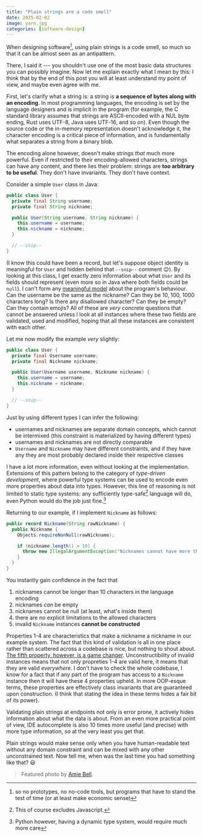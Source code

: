 ```yaml
---
title: "Plain strings are a code smell"
date: 2025-02-02
image: yarn.jpg
categories: [software-design]
---
```


When designing software[^1], using plain strings is a code smell, so much so that it can be almost seen as an antipattern.

There, I said it --- you shouldn't use one of the most basic data structures you can possibly imagine.
Now let me explain exactly what I mean by this: I think that by the end of this post you will at least understand my point of view, and maybe even agree with me.

First, let's clarify what a string is: a string is **a sequence of bytes along with an encoding**. In most programming languages, the encoding is set by the language designers and is implicit in the program (for example, the C standard library assumes that strings are ASCII-encoded with a NUL byte ending, Rust uses UTF-8, Java uses UTF-16, and so on). Even though the source code or the in-memory representation doesn't acknowledge it, the character encoding is a critical piece of information, and is fundamentally what separates a string from a binary blob.

The encoding alone however, doesn't make strings _that_ much more powerful. Even if restricted to their encoding-allowed characters, strings can have any content, and there lies their problem: strings are **too arbitrary to be useful**. They don't have invariants. They don't have context.

Consider a simple `User` class in Java:

```java
public class User {
  private final String username;
  private final String nickname;

  public User(String username, String nickname) {
    this.username = username;
    this.nickname = nickname;
  }

  // --snip--
}
```

(I know this could have been a record, but let's suppose object identity is meaningful for `User` and hidden behind that `--snip--` comment :wink:).
By looking at this class, I get exactly zero information about what `User` and its fields should represent (even more so in Java where both fields could be `null`).
I can't form any [meaningful model](https://pages.cs.wisc.edu/~remzi/Naur.pdf) about the program's behaviour. Can the username be the same as the nickname? Can they be 10, 100, 1000 characters long? Is there any disallowed character? Can they be empty? Can they contain emojis?
All of these are _very_ concrete questions that cannot be answered unless I look at all instances where these two fields are validated, used and modified, hoping that all these instances are consistent with each other.

Let me now modify the example _very_ slightly:

```java
public class User {
  private final Username username;
  private final Nickname nickname;

  public User(Username username, Nickname nickname) {
    this.username = username;
    this.nickname = nickname;
  }

  // --snip--
}
```

Just by using different types I can infer the following:
 * usernames and nicknames are separate domain concepts, which cannot be intermixed (this constraint is materialized by having different types)
 * usernames and nicknames are not directly comparable
 * `Username` and `Nickname` may have different constraints, and if they have any they are most probably declared inside their respective classes

I have a lot more information, even without looking at the implementation.
Extensions of this pattern belong to the category of _type-driven development_, where powerful type systems can be used to encode even more properties about data into types. However, this line of reasoning is not limited to static type systems: any sufficiently type-safe[^2] language will do, even Python would do the job just fine.[^3]

Returning to our example, if I implement `Nickname` as follows:

```java
public record Nickname(String rawNickname) {
  public Nickname {
    Objects.requireNonNull(rawNickname);

    if (nickname.length() > 10) {
      throw new IllegalArgumentException("Nicknames cannot have more than 10 characters");
    }
  }
}
```

You instantly gain confidence in the fact that
1. nicknames cannot be longer than 10 characters in the language encoding
2. nicknames _can_ be empty
3. nicknames cannot be null (at least, what's inside them)
4. there are no explicit limitations to the allowed characters
5. invalid `Nickname` instances **cannot be constructed**

Properties 1-4 are characteristics that make a nickname a nickname in our example system. The fact that this kind of validation is all in one place rather than scattered across a codebase is nice, but nothing to shout about. [The fifth property, however, is a game changer](https://lexi-lambda.github.io/blog/2019/11/05/parse-don-t-validate/).
Unconstructibility of invalid instances means that not only propreties 1-4 are valid here, it means that they are valid _everywhere_. I don't have to check the whole codebase, I know for a fact that if any part of the program has access to a `Nickname` instance then it will have these 4 properties upheld. In more OOP-esque terms, these properties are effectively class invariants that are guaranteed upon construction. (I think that stating the idea in these terms hides a fair bit of its power).

Validating plain strings at endpoints not only is error prone, it actively hides information about what the data is about.
From an even more practical point of view, IDE autocomplete is also 10 times more useful (and precise) with more type information, so at the very least you get that.

Plain strings would make sense only when you have human-readable text without any domain constraint and can be mixed with any other unconstrained text. Now tell me, when was the last time you had something like that? :smiley:


> Featured photo by [Amie Bell](https://unsplash.com/photos/XGqS569rdgk).

[^1]: so no prototypes, no no-code tools, but programs that have to stand the test of time (or at least make economic sense)
[^2]: This of course excludes Javascript.
[^3]: Python however, having a dynamic type system, would require much more care
